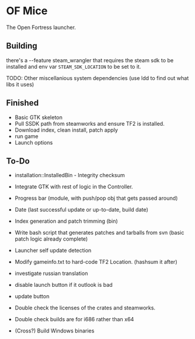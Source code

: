 # OF Mice
The Open Fortress launcher.

## Building
there's a --feature steam_wrangler that requires the steam sdk to be installed and env var `STEAM_SDK_LOCATION` to be set to it.

TODO: Other miscellanious system dependencies
(use ldd to find out what libs it uses)

## Finished
* Basic GTK skeleton
* Pull SSDK path from steamworks and ensure TF2 is installed.
* Download index, clean install, patch apply
* run game
* Launch options
## To-Do
* installation::InstalledBin - Integrity checksum

* Integrate GTK with rest of logic in the Controller.
* Progress bar (module, with push/pop obj that gets passed around)
* Date (last successful update or up-to-date, build date)

* Index generation and patch trimming (bin)
* Write bash script that generates patches and tarballs from svn
    (basic patch logic already complete)
* Launcher self update detection
* Modify gameinfo.txt to hard-code TF2 Location. (hashsum it after)
* investigate russian translation
* disable launch button if it outlook is bad
* update button

* Double check the licenses of the crates and steamworks.
* Double check builds are for i686 rather than x64
* (Cross?) Build Windows binaries
